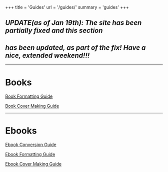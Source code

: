 +++
title = 'Guides'
url = '/guides/'
summary = 'guides'
+++

## ***UPDATE(as of Jan 19th): The site has been partially fixed and this section***
## ***has been updated, as part of the fix! Have a nice, extended weekend!!!***

-----------------------------------------------------------------  

# Books  

[Book Formatting Guide](book-fd)

[Book Cover Making Guide](bookcover-make)

-----------------------------------------------------------------  

# Ebooks  

[Ebook Conversion Guide](ebook-convert)

[Ebook Formatting Guide](ebook-format)

[Ebook Cover Making Guide](ebookcover-make)